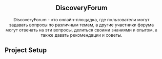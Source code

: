 <!-- HEADER -->
<div align="center">
  <h2 align="center">DiscoveryForum</h2>

  <p align="center">
    DiscoveryForum - это онлайн-площадка, где пользователи могут задавать вопросы по различным темам, а другие участники форума могут отвечать на эти вопросы, делиться своими знаниями и опытом, а также давать рекомендации и советы.
  </p>
</div>

<!-- PROJECT SETUP -->
## Project Setup


